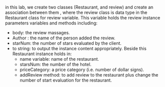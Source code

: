 in this lab, we create two classes (Restaurant, and review) and create an association between them 
, where the review class is data type in the Restaurant class for review variable. 
This variable holds the review instance parameters variables and methods including: 
-  body: the review massages. 
- Author : the name of the person added the review.
- starNum: the number of stars  evaluated by the client. 
- to string: to output the instance content appropriately. 
Beside this Restaurant instance holds in: 
  - name variable: name of the restaurant.
  - starsNum: the number of the hotel.
  - priceCategory:  a price category (i.e. number of dollar signs).
  - addReview method: to add review  to the restaurant plus change the number of start evaluation for the restaurant. 
  
